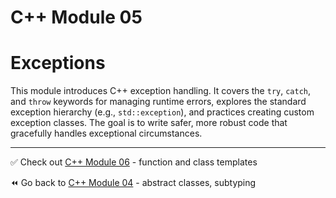 # C++ Module 05

# Exceptions

This module introduces C++ exception handling. It covers the `try`, `catch`, and `throw` keywords for managing runtime errors, explores the standard exception hierarchy (e.g., `std::exception`), and practices creating custom exception classes. The goal is to write safer, more robust code that gracefully handles exceptional circumstances.

----
✅ Check out [C++ Module 06]() - function and class templates

⏪️ Go back to [C++ Module 04](https://github.com/ricvrdv/cpp-04) - abstract classes, subtyping
